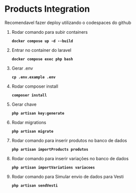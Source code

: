 # Products Integration

Recomendavel fazer deploy utilizando o codespaces do github

1. Rodar comando para subir containers

    **`docker compose up -d --build`**

2. Entrar no container do laravel

    **`docker compose exec php bash`**

3. Gerar .env

    **`cp .env.example .env`**

4. Rodar composer install

    **`composer install`**

5. Gerar chave

    **`php artisan key:generate`**

6. Rodar migrations

    **`php artisan migrate`**

7. Rodar comando para inserir produtos no banco de dados

    **`php artisan importProducts produtos`**

8. Rodar comando para inserir variações no banco de dados

    **`php artisan importVariations variacoes`**

9. Rodar comando para Simular envio de dados para Vesti

    **`php artisan sendVesti`**
